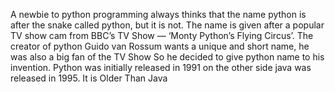 A newbie to python programming always thinks that the name python is after the snake called python, but it is not. The name is given after a popular TV show cam from BBC’s TV Show — ‘Monty Python’s Flying Circus’. The creator of python Guido van Rossum wants a unique and short name, he was also a big fan of the TV Show So he decided to give python name to his invention.
Python was initially released in 1991 on the other side java was released in 1995. It is Older Than Java

